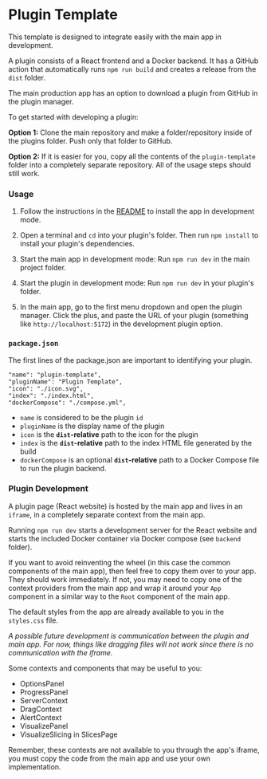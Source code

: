 # Plugin Template

This template is designed to integrate easily with the main app in development.

A plugin consists of a React frontend and a Docker backend. It has a GitHub action that automatically runs `npm run build` and creates a release from the `dist` folder. 

The main production app has an option to download a plugin from GitHub in the plugin manager.

To get started with developing a plugin:

**Option 1:** Clone the main repository and make a folder/repository inside of the plugins folder. Push only that folder to GitHub. 

**Option 2:** If it is easier for you, copy all the contents of the `plugin-template` folder into a completely separate repository. All of the usage steps should still work.

### Usage

1. Follow the instructions in the [README](https://github.com/We-Gold/ouroboros/) to install the app in development mode.

2. Open a terminal and `cd` into your plugin's folder. Then run `npm install` to install your plugin's dependencies.

3. Start the main app in development mode: Run `npm run dev` in the main project folder. 

4. Start the plugin in development mode: Run `npm run dev` in your plugin's folder.

5. In the main app, go to the first menu dropdown and open the plugin manager. Click the plus, and paste the URL of your plugin (something like `http://localhost:5172`) in the development plugin option.

### `package.json`

The first lines of the package.json are important to identifying your plugin.

```
"name": "plugin-template",
"pluginName": "Plugin Template",
"icon": "./icon.svg",
"index": "./index.html",
"dockerCompose": "./compose.yml",
```

- `name` is considered to be the plugin `id`
- `pluginName` is the display name of the plugin
- `icon` is the **`dist`-relative** path to the icon for the plugin
- `index` is the **`dist`-relative** path to the index HTML file generated by the build
- `dockerCompose` is an optional **`dist`-relative** path to a Docker Compose file to run the plugin backend.

### Plugin Development

A plugin page (React website) is hosted by the main app and lives in an `iframe`, in a completely separate context from the main app. 

Running `npm run dev` starts a development server for the React website and starts the included Docker container via Docker compose (see `backend` folder).

If you want to avoid reinventing the wheel (in this case the common components of the main app), then feel free to copy them over to your app. They should work immediately. If not, you may need to copy one of the context providers from the main app and wrap it around your `App` component in a similar way to the `Root` component of the main app.

The default styles from the app are already available to you in the `styles.css` file.

_A possible future development is communication between the plugin and main app. For now, things like dragging files will not work since there is no communication with the iframe._

Some contexts and components that may be useful to you:

- OptionsPanel
- ProgressPanel
- ServerContext
- DragContext
- AlertContext
- VisualizePanel
- VisualizeSlicing in SlicesPage

Remember, these contexts are not available to you through the app's iframe, you must copy the code from the main app and use your own implementation.